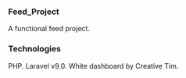 ### Feed_Project
A functional feed project.

### Technologies
PHP.
Laravel v9.0.
White dashboard by Creative Tim.
